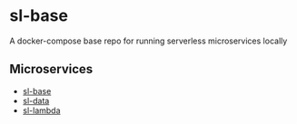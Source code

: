 # sl-base

A docker-compose base repo for running serverless microservices locally

## Microservices

- [sl-base](https://github.com/adriancarriger/sl-base)
- [sl-data](https://github.com/adriancarriger/sl-data)
- [sl-lambda](https://github.com/adriancarriger/sl-lambda)
